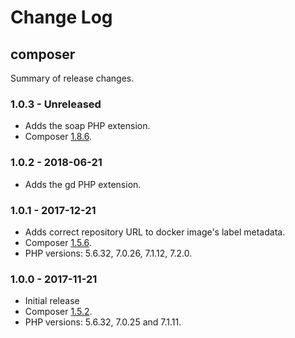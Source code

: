 # Change Log

## composer

Summary of release changes.

### 1.0.3 - Unreleased

- Adds the soap PHP extension.
- Composer [1.8.6](https://github.com/composer/composer/releases/tag/1.8.6).

### 1.0.2 - 2018-06-21

- Adds the gd PHP extension.

### 1.0.1 - 2017-12-21

- Adds correct repository URL to docker image's label metadata.
- Composer [1.5.6](https://github.com/composer/composer/releases/tag/1.5.6).
- PHP versions: 5.6.32, 7.0.26, 7.1.12, 7.2.0.

### 1.0.0 - 2017-11-21

- Initial release
- Composer [1.5.2](https://github.com/composer/composer/releases/tag/1.5.2).
- PHP versions: 5.6.32, 7.0.25 and 7.1.11.
